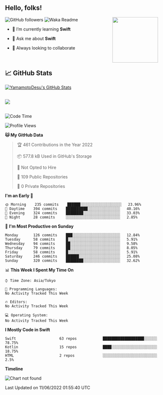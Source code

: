 ## Hello, folks! 

<p>
<img align="right" src="https://media.giphy.com/media/26ufdb3cYKwbRtYVW/giphy.gif" style="max-width:100%;" height="150px">
 
![GitHub followers](https://img.shields.io/github/followers/YamamotoDesu?label=Follow&style=social)
![Waka Readme](https://github.com/YamamotoDesu/YamamotoDesu/workflows/Waka%20Readme/badge.svg)
 
- 🌱 I’m currently learning **Swift**  
 
- 💬 Ask me about **Swift**  
 
- 👯 Always looking to collaborate
</p>
<br>

## &#x1f4c8; GitHub Stats
<a href="https://github.com/YamamotoDesu/YamamotoDesu">
  <img align="center" src="https://github-readme-stats.vercel.app/api?username=YamamotoDesu&show_icons=true&line_height=27&count_private=true&title_color=ffffff&text_color=c9cacc&icon_color=2bbc8a&bg_color=1d1f21&hide=contribs,prs&show_icons=true" alt="YamamotoDesu's GitHub Stats" /><br><br>
</a>

![](https://github-profile-summary-cards.vercel.app/api/cards/profile-details?username=YamamotoDesu&theme=vue)
<br><br>

<!--START_SECTION:waka-->
![Code Time](http://img.shields.io/badge/Code%20Time-0%20secs-blue)

![Profile Views](http://img.shields.io/badge/Profile%20Views-6-blue)

**🐱 My GitHub Data** 

> 🏆 461 Contributions in the Year 2022
 > 
> 📦 577.8 kB Used in GitHub's Storage 
 > 
> 🚫 Not Opted to Hire
 > 
> 📜 109 Public Repositories 
 > 
> 🔑 0 Private Repositories  
 > 
**I'm an Early 🐤** 

```text
🌞 Morning    235 commits    ██████░░░░░░░░░░░░░░░░░░░   23.96% 
🌆 Daytime    394 commits    ██████████░░░░░░░░░░░░░░░   40.16% 
🌃 Evening    324 commits    ████████░░░░░░░░░░░░░░░░░   33.03% 
🌙 Night      28 commits     ░░░░░░░░░░░░░░░░░░░░░░░░░   2.85%

```
📅 **I'm Most Productive on Sunday** 

```text
Monday       126 commits    ███░░░░░░░░░░░░░░░░░░░░░░   12.84% 
Tuesday      58 commits     █░░░░░░░░░░░░░░░░░░░░░░░░   5.91% 
Wednesday    94 commits     ██░░░░░░░░░░░░░░░░░░░░░░░   9.58% 
Thursday     79 commits     ██░░░░░░░░░░░░░░░░░░░░░░░   8.05% 
Friday       58 commits     █░░░░░░░░░░░░░░░░░░░░░░░░   5.91% 
Saturday     246 commits    ██████░░░░░░░░░░░░░░░░░░░   25.08% 
Sunday       320 commits    ████████░░░░░░░░░░░░░░░░░   32.62%

```


📊 **This Week I Spent My Time On** 

```text
⌚︎ Time Zone: Asia/Tokyo

💬 Programming Languages: 
No Activity Tracked This Week

🔥 Editors: 
No Activity Tracked This Week

💻 Operating System: 
No Activity Tracked This Week

```

**I Mostly Code in Swift** 

```text
Swift                    63 repos            ███████████████████░░░░░░   78.75% 
Kotlin                   15 repos            ████░░░░░░░░░░░░░░░░░░░░░   18.75% 
HTML                     2 repos             ░░░░░░░░░░░░░░░░░░░░░░░░░   2.5%

```


**Timeline**

![Chart not found](https://raw.githubusercontent.com/YamamotoDesu/YamamotoDesu/main/charts/bar_graph.png) 


 Last Updated on 11/06/2022 01:55:40 UTC
<!--END_SECTION:waka-->



